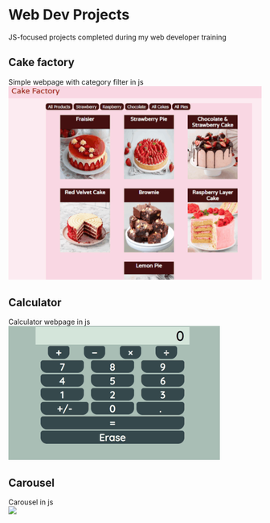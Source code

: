 # Web Dev Projects
JS-focused projects completed during my web developer training
</br>
## Cake factory
Simple webpage with category filter in js</br>
![](./demogif/cakefactory.gif)
</br>
## Calculator
Calculator webpage in js</br>
![](./demogif/calculator.gif)
</br>
## Carousel
Carousel in js</br>
![](./demogif/carousel.gif)
